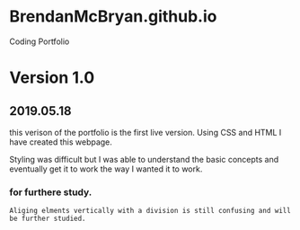 # BrendanMcBryan.github.io

Coding Portfolio

# Version 1.0
## 2019.05.18
this verison of the portfolio is the first live version. 
Using CSS and HTML I have created this webpage. 

Styling was difficult but I was able to understand the basic concepts and eventually get it to work the way I wanted it to work. 

### for furthere study. 
    Aliging elments vertically with a division is still confusing and will be further studied. 

